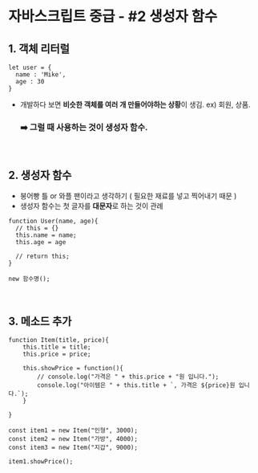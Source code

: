 # 자바스크립트 중급 - #2 생성자 함수

## 1. 객체 리터럴
```
let user = {
  name : 'Mike',
  age : 30
}
```
- 개발하다 보면 **비슷한 객체를 여러 개 만들어야하는 상황**이 생김. ex) 회원, 상품.

  ### ➡️ 그럴 때 사용하는 것이 **생성자 함수**. 

<br>

## 2. 생성자 함수
- 붕어빵 틀 or 와플 팬이라고 생각하기 ( 필요한 재료를 넣고 찍어내기 때문 )
- 생성자 함수는 첫 글자를 **대문자**로 하는 것이 관례
```
function User(name, age){
  // this = {}
  this.name = name;
  this.age = age

  // return this;
}

new 함수명();
```

<br>

## 3. 메소드 추가

```
function Item(title, price){
	this.title = title;
	this.price = price;
	
	this.showPrice = function(){
		// console.log("가격은 " + this.price + "원 입니다.");
		console.log("아이템은 " + this.title + `, 가격은 ${price}원 입니다.`);
	}
	
}

const item1 = new Item("인형", 3000);
const item2 = new Item("가방", 4000);
const item3 = new Item("지갑", 9000);

item1.showPrice();
```